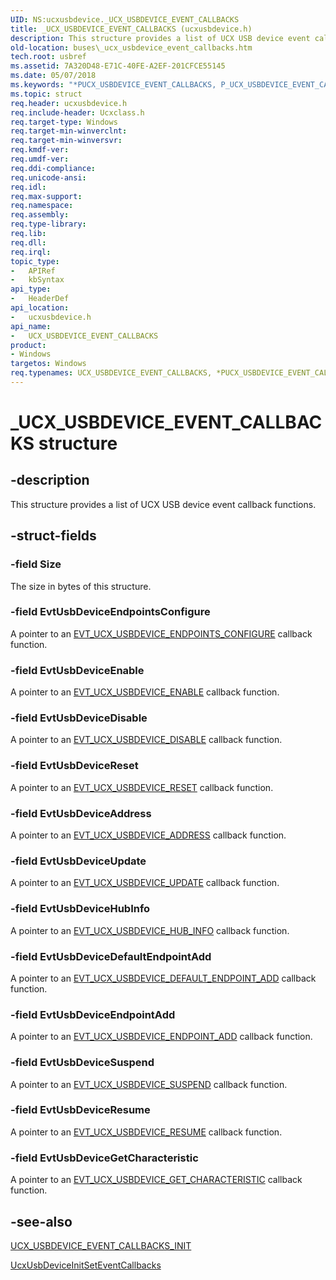 ```yaml
---
UID: NS:ucxusbdevice._UCX_USBDEVICE_EVENT_CALLBACKS
title: _UCX_USBDEVICE_EVENT_CALLBACKS (ucxusbdevice.h)
description: This structure provides a list of UCX USB device event callback functions.
old-location: buses\_ucx_usbdevice_event_callbacks.htm
tech.root: usbref
ms.assetid: 7A320D48-E71C-40FE-A2EF-201CFCE55145
ms.date: 05/07/2018
ms.keywords: "*PUCX_USBDEVICE_EVENT_CALLBACKS, P_UCX_USBDEVICE_EVENT_CALLBACKS, P_UCX_USBDEVICE_EVENT_CALLBACKS structure pointer [Buses], UCX_USBDEVICE_EVENT_CALLBACKS, UCX_USBDEVICE_EVENT_CALLBACKS structure [Buses], _UCX_USBDEVICE_EVENT_CALLBACKS, buses._ucx_usbdevice_event_callbacks, ucxusbdevice/P_UCX_USBDEVICE_EVENT_CALLBACKS, ucxusbdevice/_UCX_USBDEVICE_EVENT_CALLBACKS"
ms.topic: struct
req.header: ucxusbdevice.h
req.include-header: Ucxclass.h
req.target-type: Windows
req.target-min-winverclnt: 
req.target-min-winversvr: 
req.kmdf-ver: 
req.umdf-ver: 
req.ddi-compliance: 
req.unicode-ansi: 
req.idl: 
req.max-support: 
req.namespace: 
req.assembly: 
req.type-library: 
req.lib: 
req.dll: 
req.irql: 
topic_type:
-	APIRef
-	kbSyntax
api_type:
-	HeaderDef
api_location:
-	ucxusbdevice.h
api_name:
-	UCX_USBDEVICE_EVENT_CALLBACKS
product:
- Windows
targetos: Windows
req.typenames: UCX_USBDEVICE_EVENT_CALLBACKS, *PUCX_USBDEVICE_EVENT_CALLBACKS
---
```


# _UCX_USBDEVICE_EVENT_CALLBACKS structure


## -description


This structure provides a list of UCX USB device event callback functions.


## -struct-fields




### -field Size

The size in bytes of this structure.


### -field EvtUsbDeviceEndpointsConfigure

A pointer to an <a href="https://msdn.microsoft.com/library/windows/hardware/mt187842">EVT_UCX_USBDEVICE_ENDPOINTS_CONFIGURE</a> callback function.


### -field EvtUsbDeviceEnable

A pointer to an <a href="https://msdn.microsoft.com/library/windows/hardware/mt187841">EVT_UCX_USBDEVICE_ENABLE</a> callback function.


### -field EvtUsbDeviceDisable

A pointer to an <a href="https://msdn.microsoft.com/library/windows/hardware/mt187840">EVT_UCX_USBDEVICE_DISABLE</a> callback function.


### -field EvtUsbDeviceReset

A pointer to an <a href="https://msdn.microsoft.com/library/windows/hardware/mt187845">EVT_UCX_USBDEVICE_RESET</a> callback function.


### -field EvtUsbDeviceAddress

A pointer to an <a href="https://msdn.microsoft.com/library/windows/hardware/mt187838">EVT_UCX_USBDEVICE_ADDRESS</a> callback function.


### -field EvtUsbDeviceUpdate

A pointer to an <a href="https://msdn.microsoft.com/library/windows/hardware/mt187846">EVT_UCX_USBDEVICE_UPDATE</a> callback function.


### -field EvtUsbDeviceHubInfo

A pointer to an <a href="https://msdn.microsoft.com/library/windows/hardware/mt187844">EVT_UCX_USBDEVICE_HUB_INFO</a> callback function.


### -field EvtUsbDeviceDefaultEndpointAdd

A pointer to an <a href="https://msdn.microsoft.com/library/windows/hardware/mt187839">EVT_UCX_USBDEVICE_DEFAULT_ENDPOINT_ADD</a> callback function.


### -field EvtUsbDeviceEndpointAdd

A pointer to an <a href="https://msdn.microsoft.com/library/windows/hardware/mt187843">EVT_UCX_USBDEVICE_ENDPOINT_ADD</a> callback function.


### -field EvtUsbDeviceSuspend

A pointer to an <a href="https://msdn.microsoft.com/809F946C-DDD4-4C4D-9F0F-F2B4A4657D12">EVT_UCX_USBDEVICE_SUSPEND</a> callback function.


### -field EvtUsbDeviceResume

A pointer to an <a href="https://msdn.microsoft.com/876D9754-B3AA-42C5-8BDD-60CFD4F78951">EVT_UCX_USBDEVICE_RESUME</a> callback function.


### -field EvtUsbDeviceGetCharacteristic

A pointer to an <a href="https://msdn.microsoft.com/EE8568F6-3D88-477E-9F0D-044D014EBCF3">EVT_UCX_USBDEVICE_GET_CHARACTERISTIC</a> callback function.


## -see-also




<a href="https://msdn.microsoft.com/library/windows/hardware/mt188068">UCX_USBDEVICE_EVENT_CALLBACKS_INIT</a>



<a href="https://msdn.microsoft.com/library/windows/hardware/mt188053">UcxUsbDeviceInitSetEventCallbacks</a>
 

 

